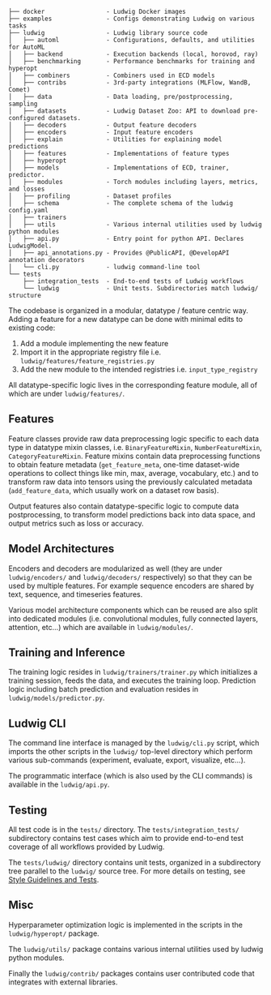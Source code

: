 ```
├── docker                 - Ludwig Docker images
├── examples               - Configs demonstrating Ludwig on various tasks
├── ludwig                 - Ludwig library source code
│   ├── automl             - Configurations, defaults, and utilities for AutoML
│   ├── backend            - Execution backends (local, horovod, ray)
│   ├── benchmarking       - Performance benchmarks for training and hyperopt
│   ├── combiners          - Combiners used in ECD models
│   ├── contribs           - 3rd-party integrations (MLFlow, WandB, Comet)
│   ├── data               - Data loading, pre/postprocessing, sampling
│   ├── datasets           - Ludwig Dataset Zoo: API to download pre-configured datasets.
│   ├── decoders           - Output feature decoders
│   ├── encoders           - Input feature encoders
│   ├── explain            - Utilities for explaining model predictions
│   ├── features           - Implementations of feature types
│   ├── hyperopt
│   ├── models             - Implementations of ECD, trainer, predictor.
│   ├── modules            - Torch modules including layers, metrics, and losses
│   ├── profiling          - Dataset profiles
│   ├── schema             - The complete schema of the ludwig config.yaml
│   ├── trainers
│   ├── utils              - Various internal utilities used by ludwig python modules
│   ├── api.py             - Entry point for python API. Declares LudwigModel.
│   ├── api_annotations.py - Provides @PublicAPI, @DevelopAPI annotation decorators
│   └── cli.py             - ludwig command-line tool
└── tests
    ├── integration_tests  - End-to-end tests of Ludwig workflows
    └── ludwig             - Unit tests. Subdirectories match ludwig/ structure
```

The codebase is organized in a modular, datatype / feature centric way. Adding a feature for a new datatype can be done
with minimal edits to existing code:

1. Add a module implementing the new feature
1. Import it in the appropriate registry file i.e. `ludwig/features/feature_registries.py`
1. Add the new module to the intended registries i.e. `input_type_registry`

All datatype-specific logic lives in the corresponding feature module, all of which are under `ludwig/features/`.

## Features

Feature classes provide raw data preprocessing logic specific to each data type in datatype mixin classes, i.e.
`BinaryFeatureMixin`, `NumberFeatureMixin`, `CategoryFeatureMixin`.
Feature mixins contain data preprocessing functions to obtain feature metadata (`get_feature_meta`, one-time
dataset-wide operations to collect things like min, max, average, vocabulary, etc.) and to transform raw data into
tensors using the previously calculated metadata (`add_feature_data`, which usually work on a dataset row basis).

Output features also contain datatype-specific logic to compute data postprocessing, to transform model predictions back
into data space, and output metrics such as loss or accuracy.

## Model Architectures

Encoders and decoders are modularized as well (they are under `ludwig/encoders/` and `ludwig/decoders/` respectively) so
that they can be used by multiple features. For example sequence encoders are shared by text, sequence, and timeseries
features.

Various model architecture components which can be reused are also split into dedicated modules (i.e. convolutional
modules, fully connected layers, attention, etc...) which are available in `ludwig/modules/`.

## Training and Inference

The training logic resides in `ludwig/trainers/trainer.py` which initializes a training session, feeds the data, and
executes the training loop. Prediction logic including batch prediction and evaluation resides in
`ludwig/models/predictor.py`.

## Ludwig CLI

The command line interface is managed by the `ludwig/cli.py` script, which imports the other scripts in the `ludwig/`
top-level directory which perform various sub-commands (experiment, evaluate, export, visualize, etc...).

The programmatic interface (which is also used by the CLI commands) is available in the `ludwig/api.py`.

## Testing

All test code is in the `tests/` directory. The `tests/integration_tests/` subdirectory contains test cases which aim
to provide end-to-end test coverage of all workflows provided by Ludwig.

The `tests/ludwig/` directory contains unit tests, organized in a subdirectory tree parallel to the `ludwig/` source
tree. For more details on testing, see [Style Guidelines and Tests](../style_guidelines_and_tests).

## Misc

Hyperparameter optimization logic is implemented in the scripts in the `ludwig/hyperopt/` package.

The `ludwig/utils/` package contains various internal utilities used by ludwig python modules.

Finally the `ludwig/contrib/` packages contains user contributed code that integrates with external libraries.
